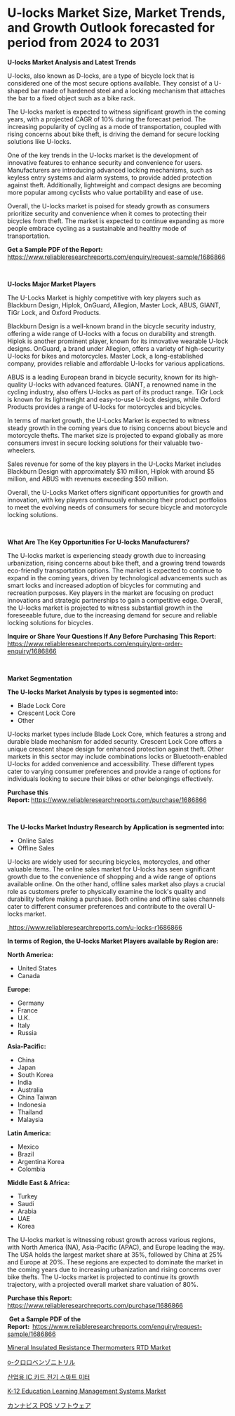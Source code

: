 <p><h1>U-locks Market Size, Market Trends, and Growth Outlook forecasted for period from 2024 to 2031</h1></p><p><strong>U-locks Market Analysis and Latest Trends</strong></p>
<p><p>U-locks, also known as D-locks, are a type of bicycle lock that is considered one of the most secure options available. They consist of a U-shaped bar made of hardened steel and a locking mechanism that attaches the bar to a fixed object such as a bike rack.</p><p>The U-locks market is expected to witness significant growth in the coming years, with a projected CAGR of 10% during the forecast period. The increasing popularity of cycling as a mode of transportation, coupled with rising concerns about bike theft, is driving the demand for secure locking solutions like U-locks.</p><p>One of the key trends in the U-locks market is the development of innovative features to enhance security and convenience for users. Manufacturers are introducing advanced locking mechanisms, such as keyless entry systems and alarm systems, to provide added protection against theft. Additionally, lightweight and compact designs are becoming more popular among cyclists who value portability and ease of use.</p><p>Overall, the U-locks market is poised for steady growth as consumers prioritize security and convenience when it comes to protecting their bicycles from theft. The market is expected to continue expanding as more people embrace cycling as a sustainable and healthy mode of transportation.</p></p>
<p><strong>Get a Sample PDF of the Report:&nbsp;</strong> <a href="https://www.reliableresearchreports.com/enquiry/request-sample/1686866">https://www.reliableresearchreports.com/enquiry/request-sample/1686866</a></p>
<p>&nbsp;</p>
<p><strong>U-locks Major Market Players</strong></p>
<p><p>The U-Locks Market is highly competitive with key players such as Blackburn Design, Hiplok, OnGuard, Allegion, Master Lock, ABUS, GIANT, TiGr Lock, and Oxford Products. </p><p>Blackburn Design is a well-known brand in the bicycle security industry, offering a wide range of U-locks with a focus on durability and strength. Hiplok is another prominent player, known for its innovative wearable U-lock designs. OnGuard, a brand under Allegion, offers a variety of high-security U-locks for bikes and motorcycles. Master Lock, a long-established company, provides reliable and affordable U-locks for various applications.</p><p>ABUS is a leading European brand in bicycle security, known for its high-quality U-locks with advanced features. GIANT, a renowned name in the cycling industry, also offers U-locks as part of its product range. TiGr Lock is known for its lightweight and easy-to-use U-lock designs, while Oxford Products provides a range of U-locks for motorcycles and bicycles.</p><p>In terms of market growth, the U-Locks Market is expected to witness steady growth in the coming years due to rising concerns about bicycle and motorcycle thefts. The market size is projected to expand globally as more consumers invest in secure locking solutions for their valuable two-wheelers.</p><p>Sales revenue for some of the key players in the U-Locks Market includes Blackburn Design with approximately $10 million, Hiplok with around $5 million, and ABUS with revenues exceeding $50 million.</p><p>Overall, the U-Locks Market offers significant opportunities for growth and innovation, with key players continuously enhancing their product portfolios to meet the evolving needs of consumers for secure bicycle and motorcycle locking solutions.</p></p>
<p>&nbsp;</p>
<p><strong>What Are The Key Opportunities For U-locks Manufacturers?</strong></p>
<p><p>The U-locks market is experiencing steady growth due to increasing urbanization, rising concerns about bike theft, and a growing trend towards eco-friendly transportation options. The market is expected to continue to expand in the coming years, driven by technological advancements such as smart locks and increased adoption of bicycles for commuting and recreation purposes. Key players in the market are focusing on product innovations and strategic partnerships to gain a competitive edge. Overall, the U-locks market is projected to witness substantial growth in the foreseeable future, due to the increasing demand for secure and reliable locking solutions for bicycles.</p></p>
<p><strong>Inquire or Share Your Questions If Any Before Purchasing This Report:</strong> <a href="https://www.reliableresearchreports.com/enquiry/pre-order-enquiry/1686866">https://www.reliableresearchreports.com/enquiry/pre-order-enquiry/1686866</a></p>
<p>&nbsp;</p>
<p><strong>Market Segmentation</strong></p>
<p><strong>The U-locks Market Analysis by types is segmented into:</strong></p>
<p><ul><li>Blade Lock Core</li><li>Crescent Lock Core</li><li>Other</li></ul></p>
<p><p>U-locks market types include Blade Lock Core, which features a strong and durable blade mechanism for added security. Crescent Lock Core offers a unique crescent shape design for enhanced protection against theft. Other markets in this sector may include combinations locks or Bluetooth-enabled U-locks for added convenience and accessibility. These different types cater to varying consumer preferences and provide a range of options for individuals looking to secure their bikes or other belongings effectively.</p></p>
<p><strong>Purchase this Report:&nbsp;</strong><a href="https://www.reliableresearchreports.com/purchase/1686866">https://www.reliableresearchreports.com/purchase/1686866</a></p>
<p>&nbsp;</p>
<p><strong>The U-locks Market Industry Research by Application is segmented into:</strong></p>
<p><ul><li>Online Sales</li><li>Offline Sales</li></ul></p>
<p><p>U-locks are widely used for securing bicycles, motorcycles, and other valuable items. The online sales market for U-locks has seen significant growth due to the convenience of shopping and a wide range of options available online. On the other hand, offline sales market also plays a crucial role as customers prefer to physically examine the lock's quality and durability before making a purchase. Both online and offline sales channels cater to different consumer preferences and contribute to the overall U-locks market.</p></p>
<p><a href="https://www.reliableresearchreports.com/u-locks-r1686866">&nbsp;https://www.reliableresearchreports.com/u-locks-r1686866</a></p>
<p><strong>In terms of Region, the U-locks Market Players available by Region are:</strong></p>
<p>
    <p> <strong> North America: </strong>
        <ul>
            <li>United States</li>
            <li>Canada</li>
        </ul>
        </p> 
    <p> <strong> Europe: </strong>
        <ul>
            <li>Germany</li>
            <li>France</li>
            <li>U.K.</li>
            <li>Italy</li>
            <li>Russia</li>
        </ul>
        </p> 
    <p> <strong> Asia-Pacific: </strong>
        <ul>
            <li>China</li>
            <li>Japan</li>
            <li>South Korea</li>
            <li>India</li>
            <li>Australia</li>
            <li>China Taiwan</li>
            <li>Indonesia</li>
            <li>Thailand</li>
            <li>Malaysia</li>
        </ul>
        </p> 
    <p> <strong> Latin America: </strong>
        <ul>
            <li>Mexico</li>
            <li>Brazil</li>
            <li>Argentina Korea</li>
            <li>Colombia</li>
        </ul>
        </p> 
    <p> <strong> Middle East & Africa: </strong>
        <ul>
            <li>Turkey</li>
            <li>Saudi</li>
            <li>Arabia</li>
            <li>UAE</li>
            <li>Korea</li>
        </ul>
    </p>
    </p>
<p><p>The U-locks market is witnessing robust growth across various regions, with North America (NA), Asia-Pacific (APAC), and Europe leading the way. The USA holds the largest market share at 35%, followed by China at 25% and Europe at 20%. These regions are expected to dominate the market in the coming years due to increasing urbanization and rising concerns over bike thefts. The U-locks market is projected to continue its growth trajectory, with a projected overall market share valuation of 80%.</p></p>
<p><strong>Purchase this Report: </strong><a href="https://www.reliableresearchreports.com/purchase/1686866">https://www.reliableresearchreports.com/purchase/1686866</a></p>
<p>&nbsp;<strong>Get a Sample PDF of the Report:&nbsp;&nbsp;</strong><a href="https://www.reliableresearchreports.com/enquiry/request-sample/1686866">https://www.reliableresearchreports.com/enquiry/request-sample/1686866</a></p>
<p><strong></strong></p>
<p><p><a href="https://issuu.com/reportprime-2/docs/mineral-insulated-resistance-thermo_8c42059f5cca92">Mineral Insulated Resistance Thermometers RTD Market</a></p><p><a href="https://github.com/zoetazuur/Market-Research-Report-List-2/blob/main/3861540111236.md">o-クロロベンゾニトリル</a></p><p><a href="https://github.com/novabrown3/Market-Research-Report-List-1/blob/main/2658512106159.md">산업용 IC 카드 전기 스마트 미터</a></p><p><a href="https://github.com/biheemgalvinlouises6hokrh3h/Market-Research-Report-List-2/blob/main/k-12-education-learning-management-systems-market.md">K-12 Education Learning Management Systems Market</a></p><p><a href="https://github.com/dadanedu33/Market-Research-Report-List-2/blob/main/7924371111235.md">カンナビス POS ソフトウェア</a></p></p>